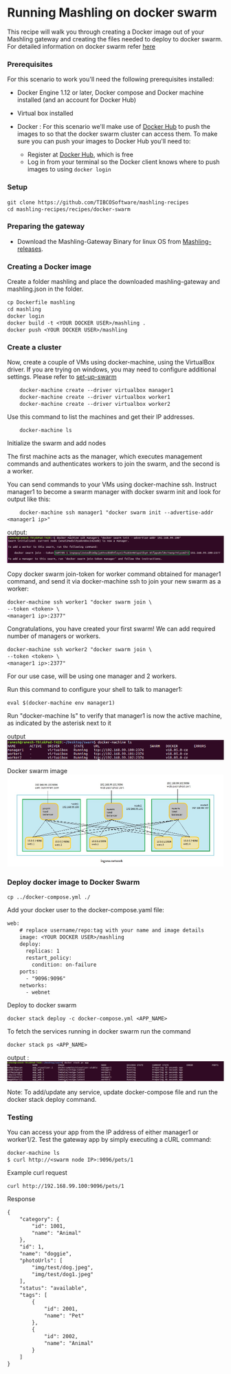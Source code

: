 # Running Mashling on docker swarm
This recipe will walk you through creating a Docker image out of your Mashling gateway and creating the files needed to deploy to docker swarm. For detailed information on docker swarm refer [here](https://docs.docker.com/get-started/part4/)

### Prerequisites
For this scenario to work you'll need the following prerequisites installed:
* Docker Engine 1.12 or later, Docker compose and Docker machine installed (and an account for Docker Hub)
* Virtual box installed

* Docker :
    For this scenario we'll make use of [Docker Hub](https://hub.docker.com) to push the images to so that the docker swarm cluster can access them. To make sure you can push your images to Docker Hub you'll need to:
    * Register at [Docker Hub](https://hub.docker.com/), which is free
    * Log in from your terminal so the Docker client knows where to push images to using `docker login`
### Setup
```
git clone https://github.com/TIBCOSoftware/mashling-recipes
cd mashling-recipes/recipes/docker-swarm
```
### Preparing the gateway
* Download the Mashling-Gateway Binary for linux OS from [Mashling-releases](https://github.com/TIBCOSoftware/mashling/releases). 

### Creating a Docker image
Create a folder mashling and place the downloaded mashling-gateway and mashling.json in the folder.


```
cp Dockerfile mashling
cd mashling
docker login
docker build -t <YOUR DOCKER USER>/mashling .
docker push <YOUR DOCKER USER>/mashling
```

### Create a cluster

Now, create a couple of VMs using docker-machine, using the VirtualBox driver. If you are trying on windows, you may need to configure additional settings. Please refer to [set-up-swarm](https://docs.docker.com/get-started/part4/#set-up-your-swarm)
   
        docker-machine create --driver virtualbox manager1
        docker-machine create --driver virtualbox worker1
        docker-machine create --driver virtualbox worker2    

Use this command to list the machines and get their IP addresses.
            
        docker-machine ls

Initialize the swarm and add nodes

The first machine acts as the manager, which executes management commands and authenticates workers to join the swarm, and the second is a worker.

You can send commands to your VMs using docker-machine ssh. Instruct manager1 to become a swarm manager with docker swarm init and look for output like this:

        docker-machine ssh manager1 "docker swarm init --advertise-addr <manager1 ip>"

output: ![docker_swarm_token](docker_swarm_token.png)

Copy docker swarm join-token for worker command obtained for manager1 command, and send it via docker-machine ssh to join your new swarm as a worker:
```
docker-machine ssh worker1 "docker swarm join \
--token <token> \
<manager1 ip>:2377"
```        
Congratulations, you have created your first swarm! We can add required number of managers or workers. 
```
docker-machine ssh worker2 "docker swarm join \
--token <token> \
<manager1 ip>:2377"
```   
For our use case, will be using one manager and 2 workers.


Run this command to configure your shell to talk to manager1:
```
eval $(docker-machine env manager1)
```

Run "docker-machine ls" to verify that manager1 is now the active machine, as indicated by the asterisk next to it

output ![machine](docker_machine_ls.png)

Docker swarm image ![image](docker-swarm.jpg)

### Deploy docker image to Docker Swarm
```
cp ../docker-compose.yml ./
```
Add your docker user to the docker-compose.yaml file:
```
web:
    # replace username/repo:tag with your name and image details
    image: <YOUR DOCKER USER>/mashling
    deploy:
      replicas: 1
      restart_policy:
        condition: on-failure
    ports:
      - "9096:9096"
    networks:
      - webnet
```

Deploy to docker swarm

```
docker stack deploy -c docker-compose.yml <APP_NAME>
```
To fetch the services running in docker swarm run the command
```
docker stack ps <APP_NAME>
```
output :![stack_ps](docker_stack_ps.png)

Note: To add/update any service, update docker-compose file and run the docker stack deploy command.

### Testing
You can access your app from the IP address of either manager1 or worker1/2. Test the gateway app by simply executing a cURL command:
```
docker-machine ls
$ curl http://<swarm node IP>:9096/pets/1
```
Example curl request

```
curl http://192.168.99.100:9096/pets/1
```
Response
```
{
    "category": {
        "id": 1001,
        "name": "Animal"
    },
    "id": 1,
    "name": "doggie",
    "photoUrls": [
        "img/test/dog.jpeg",
        "img/test/dog1.jpeg"
    ],
    "status": "available",
    "tags": [
        {
            "id": 2001,
            "name": "Pet"
        },
        {
            "id": 2002,
            "name": "Animal"
        }
    ]
}

```